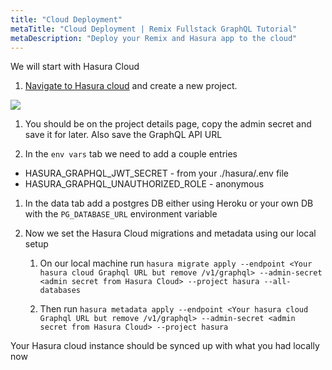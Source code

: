 ```yaml
---
title: "Cloud Deployment"
metaTitle: "Cloud Deployment | Remix Fullstack GraphQL Tutorial"
metaDescription: "Deploy your Remix and Hasura app to the cloud"
---
```


We will start with Hasura Cloud

1. [Navigate to Hasura cloud](https://cloud.hasura.io/projects) and create a new project.

<a href="https://cloud.hasura.io/?pg=learn-hasura-backend&plcmt=body&tech=default" target="_blank"><img src="https://graphql-engine-cdn.hasura.io/assets/main-site/deploy-hasura-cloud.png" /></a>

1. You should be on the project details page, copy the admin secret and save it for later. Also save the GraphQL API URL

1. In the `env vars` tab we need to add a couple entries

- HASURA_GRAPHQL_JWT_SECRET - from your ./hasura/.env file
- HASURA_GRAPHQL_UNAUTHORIZED_ROLE - anonymous

1. In the data tab add a postgres DB either using Heroku or your own DB with the `PG_DATABASE_URL` environment variable

1. Now we set the Hasura Cloud migrations and metadata using our local setup

   1. On our local machine run `hasura migrate apply --endpoint <Your hasura cloud Graphql URL but remove /v1/graphql> --admin-secret <admin secret from Hasura Cloud> --project hasura --all-databases`

   1. Then run `hasura metadata apply --endpoint <Your hasura cloud Graphql URL but remove /v1/graphql> --admin-secret <admin secret from Hasura Cloud> --project hasura`

Your Hasura cloud instance should be synced up with what you had locally now
